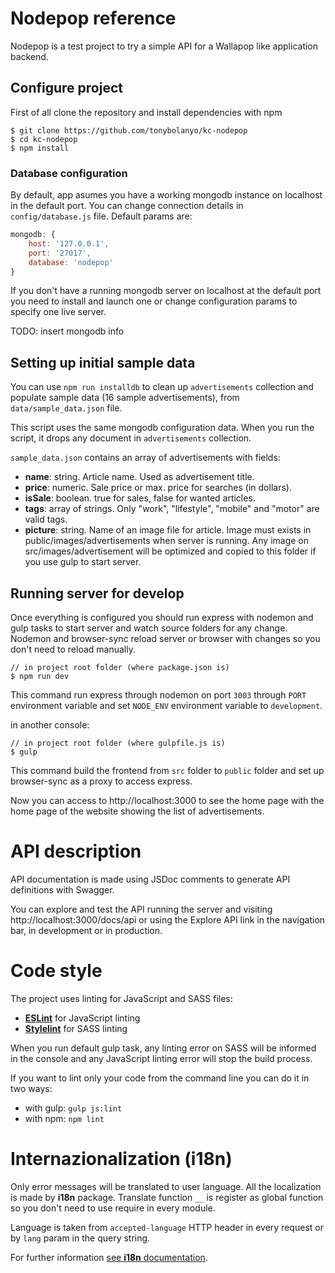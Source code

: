 # Nodepop reference

Nodepop is a test project to try a simple API for a Wallapop like application backend.

## Configure project

First of all clone the repository and install dependencies with npm

```shell
$ git clone https://github.com/tonybolanyo/kc-nodepop
$ cd kc-nodepop
$ npm install
```

### Database configuration

By default, app asumes you have a working mongodb instance on localhost in the default port. You can change connection details in `config/database.js` file. Default params are:

```js
mongodb: {
    host: '127.0.0.1',
    port: '27017',
    database: 'nodepop'
}
```

If you don't have a running mongodb server on localhost at the default port you need to install and launch one or change configuration params to specify one live server.

TODO: insert mongodb info


## Setting up initial sample data

You can use `npm run installdb` to clean up `advertisements` collection and populate sample data (16 sample advertisements), from `data/sample_data.json` file.

This script uses the same mongodb configuration data. When you run the script, it drops any document in `advertisements` collection.

`sample_data.json` contains an array of advertisements with fields:

- **name**: string. Article name. Used as advertisement title.
- **price**: numeric. Sale price or max. price for searches (in dollars).
- **isSale**: boolean. true for sales, false for wanted articles.
- **tags**: array of strings. Only "work", "lifestyle", "mobile" and "motor" are valid tags.
- **picture**: string. Name of an image file for article. Image must exists in public/images/advertisements when server is running. Any image on src/images/advertisement will be optimized and copied to this folder if you use gulp to start server.


## Running server for develop

Once everything is configured you should run express with nodemon and gulp tasks to start server and watch source folders for any change. Nodemon and browser-sync reload server or browser with changes so you don't need to reload manually.

```
// in project root folder (where package.json is)
$ npm run dev
```

This command run express through nodemon on port `3003` through `PORT` environment variable and set `NODE_ENV` environment variable to `development`.

in another console:

```
// in project root folder (where gulpfile.js is)
$ gulp
```

This command build the frontend from `src` folder to `public` folder and set up browser-sync as a proxy to access express.

Now you can access to http://localhost:3000 to see the home page with the home page of the website showing the list of advertisements.

# API description

API documentation is made using JSDoc comments to generate API definitions with Swagger.

You can explore and test the API running the server and visiting http://localhost:3000/docs/api or using the Explore API link in the navigation bar, in development or in production.

# Code style

The project uses linting for JavaScript and SASS files:

- [**ESLint**](https://eslint.org/) for JavaScript linting
- [**Stylelint**](https://stylelint.io/) for SASS linting

When you run default gulp task, any linting error on SASS will be informed in the console and any JavaScript linting error will stop the build process.

If you want to lint only your code from the command line you can do it in two ways:

- with gulp: `gulp js:lint`
- with npm: `npm lint`

# Internazionalization (i18n)

Only error messages will be translated to user language. All the localization is made by **i18n** package. Translate function `__` is register as global function so you don't need to use require in every module.

Language is taken from `accepted-language` HTTP header in every request or by `lang` param in the query string.

For further information [see **i18n** documentation](https://github.com/mashpie/i18n-node).